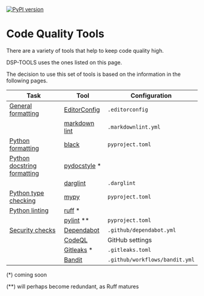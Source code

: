 [![PyPI version](https://badge.fury.io/py/dsp-tools.svg)](https://badge.fury.io/py/dsp-tools)

# Code Quality Tools

There are a variety of tools that help to keep code quality high.

DSP-TOOLS uses the ones listed on this page.

The decision to use this set of tools is based on the information in the following pages.

| Task                                                            | Tool                                                               | Configuration                  |
| --------------------------------------------------------------- | ------------------------------------------------------------------ | ------------------------------ |
| [General formatting](./general-formatting.md)                   | [EditorConfig](https://EditorConfig.org/)                          | `.editorconfig`                |
|                                                                 | [markdown lint](https://github.com/igorshubovych/markdownlint-cli/) | `.markdownlint.yml`            |
| [Python formatting](./python-formatting.md)                     | [black](https://pypi.org/project/black/)                           | `pyproject.toml`               |
| [Python docstring formatting](./python-docstring-formatting.md) | [pydocstyle](https://pypi.org/project/pydocstyle/) *               |                                |
|                                                                 | [darglint](https://pypi.org/project/darglint/)                     | `.darglint`                    |
| [Python type checking](./python-type-checking.md)               | [mypy](https://pypi.org/project/mypy/)                             | `pyproject.toml`               |
| [Python linting](./python-linting.md)                           | [ruff](https://pypi.org/project/ruff/) *                           |                                |
|                                                                 | [pylint](https://pypi.org/project/pylint/) **                      | `pyproject.toml`               |
| [Security checks](./security.md)                                | [Dependabot](https://docs.github.com/en/code-security/dependabot/) | `.github/dependabot.yml`       |
|                                                                 | [CodeQL](https://codeql.github.com/)                               | GitHub settings                |
|                                                                 | [Gitleaks](https://gitleaks.io/) *                                 | `.gitleaks.toml`               |
|                                                                 | [Bandit](https://pypi.org/project/bandit/)                         | `.github/workflows/bandit.yml` |

(*) coming soon  

(**) will perhaps become redundant, as Ruff matures
